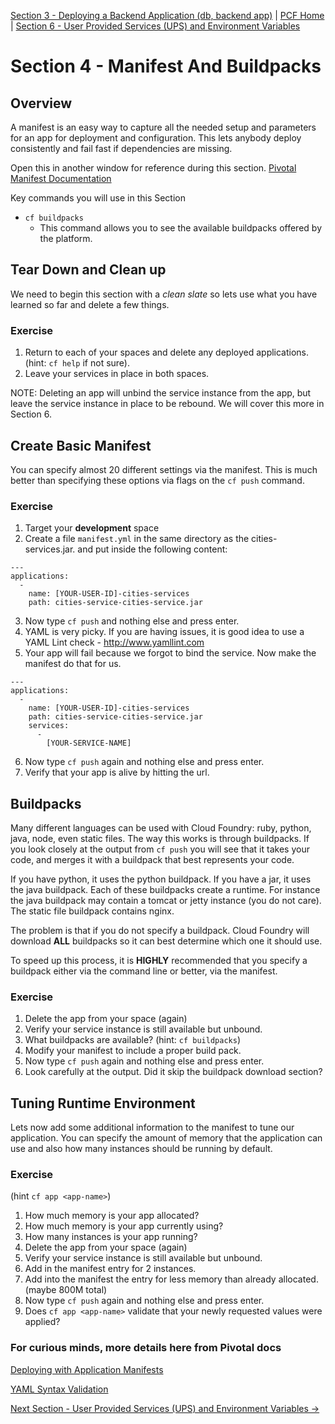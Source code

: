 [Section 3 - Deploying a Backend Application (db, backend app)](BackendService.md) | [PCF Home](README.md) | [Section 6 - User Provided Services (UPS) and Environment Variables](userprovidedservice.md)

# Section 4 - Manifest And Buildpacks

## Overview

A manifest is an easy way to capture all the needed setup and parameters for an app for deployment and configuration. This lets anybody deploy consistently and fail fast if dependencies are missing.

Open this in another window for reference during this section. [Pivotal Manifest Documentation](http://docs.pivotal.io/pivotalcf/devguide/deploy-apps/manifest.html)

Key commands you will use in this Section

* `cf buildpacks`
  * This command allows you to see the available buildpacks offered by the platform.

## Tear Down and Clean up

We need to begin this section with a *clean slate* so lets use what you have learned so far and delete a few things.

### Exercise

1. Return to each of your spaces and delete any deployed applications. (hint: `cf help` if not sure).  
2. Leave your services in place in both spaces.

NOTE: Deleting an app will unbind the service instance from the app, but leave the service instance in place to be rebound.  We will cover this more in Section 6.

## Create Basic Manifest

You can specify almost 20 different settings via the manifest.  This is much better than specifying these options via flags on the `cf push` command.

### Exercise

1. Target your **development** space
2. Create a file `manifest.yml` in the same directory as the cities-services.jar. and put inside the following content:

  ```
  ---
  applications:
    -
      name: [YOUR-USER-ID]-cities-services
      path: cities-service-cities-service.jar
  ```
3. Now type `cf push` and nothing else and press enter.  
4. YAML is very picky.  If you are having issues, it is good idea to use a YAML Lint check - http://www.yamllint.com
5. Your app will fail because we forgot to bind the service.  Now make the manifest do that for us.
  ```
  ---
  applications:
    -
      name: [YOUR-USER-ID]-cities-services
      path: cities-service-cities-service.jar
      services:
        -
          [YOUR-SERVICE-NAME]

  ```
6. Now type `cf push` again and nothing else and press enter.  
7. Verify that your app is alive by hitting the url.


## Buildpacks

Many different languages can be used with Cloud Foundry:  ruby, python, java, node, even static files. The way this works is through buildpacks.  If you look closely at the output from `cf push` you will see that it takes your code, and merges it with a buildpack that best represents your code.  

If you have python, it uses the python buildpack.  If you have a jar, it uses the java buildpack.  Each of these buildpacks create a runtime.  For instance the java buildpack may contain a tomcat or jetty instance (you do not care).  The static file buildpack contains nginx.

The problem is that if you do not specify a buildpack. Cloud Foundry will download **ALL** buildpacks so it can best determine which one it should use.

To speed up this process, it is **HIGHLY** recommended that you specify a buildpack either via the command line or better, via the manifest.

### Exercise

1. Delete the app from your space (again)
2. Verify your service instance is still available but unbound.
3. What buildpacks are available? (hint: `cf buildpacks`)
4. Modify your manifest to include a proper build pack.
5. Now type `cf push` again and nothing else and press enter.  
6. Look carefully at the output.  Did it skip the buildpack download section?

## Tuning Runtime Environment

Lets now add some additional information to the manifest to tune our application.  You can specify the amount of memory that the application can use and also how many instances should be running by default.


### Exercise

(hint `cf app <app-name>`)

1. How much memory is your app allocated?
2. How much memory is your app currently using?
3. How many instances is your app running?
4. Delete the app from your space (again)
5. Verify your service instance is still available but unbound.
6. Add in the manifest entry for 2 instances.
7. Add into the manifest the entry for less memory than already allocated.  (maybe 800M total)
5. Now type `cf push` again and nothing else and press enter.  
6. Does `cf app <app-name>` validate that your newly requested values were applied?  



### For curious minds, more details here from Pivotal docs

[Deploying with Application Manifests](http://docs.pivotal.io/pivotalcf/devguide/deploy-apps/manifest.html)

[YAML Syntax Validation](http://www.yamllint.com)

[Next Section - User Provided Services (UPS) and Environment Variables ->](userprovidedservice.md)
